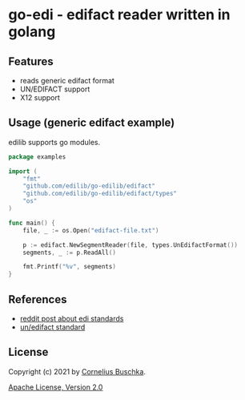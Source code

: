 # go-edi - edifact reader written in golang

## Features

* reads generic edifact format
* UN/EDIFACT support
* X12 support

## Usage (generic edifact example)

edilib supports go modules.

```go
package examples

import (
	"fmt"
	"github.com/edilib/go-edilib/edifact"
	"github.com/edilib/go-edilib/edifact/types"
	"os"
)

func main() {
	file, _ := os.Open("edifact-file.txt")

	p := edifact.NewSegmentReader(file, types.UnEdifactFormat())
	segments, _ := p.ReadAll()

	fmt.Printf("%v", segments)
}
```

## References

* [reddit post about edi standards](https://www.reddit.com/r/edi/comments/3aazdc/eli5_edi/)
* [un/edifact standard](https://unece.org/trade/uncefact/introducing-unedifact)

## License

Copyright (c) 2021 by [Cornelius Buschka](https://github.com/edilib).

[Apache License, Version 2.0](./license.txt)

